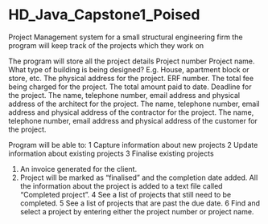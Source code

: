 # HD_Java_Capstone1_Poised

Project Management system for a small structural engineering firm
the program will keep track of the projects which they work on

The program will store all the project details 
Project number
Project name.
What type of building is being designed? E.g. House, apartment block or store, etc.
The physical address for the project.
ERF number.
The total fee being charged for the project.
The total amount paid to date.
Deadline for the project.
The name, telephone number, email address and physical address of the
architect for the project.
The name, telephone number, email address and physical address of the
contractor for the project.
The name, telephone number, email address and physical address of the
customer for the project.

Program will be able to: 
1 Capture information about new projects
2 Update information about existing projects
3 Finalise existing projects
 1. An invoice generated for the client.
 2. Project will be marked as “finalised” and the completion date added. All the information about the project is added to a text file 
  called “Completed project”.
4 See a list of projects that still need to be completed.
5 See a list of projects that are past the due date.
6 Find and select a project by entering either the project number or project name.
